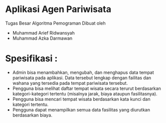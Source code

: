 # Aplikasi Agen Pariwisata
Tugas Besar Algoritma Pemograman
Dibuat oleh
- Muhammad Arief Ridwansyah
- Muhammad Azka Darmawan

# Spesifikasi :
- Admin bisa menambahkan, mengubah, dan menghapus data tempat pariwisata pada 
  aplikasi. Data tersebut lengkap dengan failitas dan wahana yang tersedia pada tempat 
  pariwisata tersebut.
- Pengguna bisa melihat daftar tempat wisata secara terurut berdasarkan kategori-kategori tertentu (misalnya jarak, biaya ataupun fasilitasnya).
- Pengguna bisa mencari tempat wisata berdasarkan kata kunci dan kategori tertentu.
- Pengguna dapat menampilkan semua data fasilitas yang diurutkan berdasarkan biaya.
